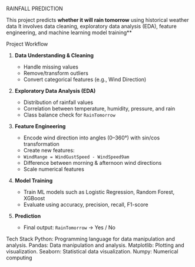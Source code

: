 RAINFALL PREDICTION 

This project predicts **whether it will rain tomorrow** using historical weather data
It involves data cleaning, exploratory data analysis (EDA), feature engineering, and machine learning model training**  


Project Workflow  

1. **Data Understanding & Cleaning**
   - Handle missing values  
   - Remove/transform outliers  
   - Convert categorical features (e.g., Wind Direction)  

2. **Exploratory Data Analysis (EDA)**
   - Distribution of rainfall values  
   - Correlation between temperature, humidity, pressure, and rain  
   - Class balance check for `RainTomorrow`  

3. **Feature Engineering**
   - Encode wind direction into angles (0–360°) with sin/cos transformation  
   - Create new features:
   - `WindRange = WindGustSpeed - WindSpeed9am`  
   - Difference between morning & afternoon wind directions  
   - Scale numerical features  

4. **Model Training**
   - Train ML models such as Logistic Regression, Random Forest, XGBoost  
   - Evaluate using accuracy, precision, recall, F1-score  

5. **Prediction**
   - Final output: `RainTomorrow` → Yes / No

     
Tech Stack
Python: Programming language for data manipulation and analysis.
Pandas: Data manipulation and analysis.
Matplotlib: Plotting and visualization.
Seaborn: Statistical data visualization.
Numpy: Numerical computing

